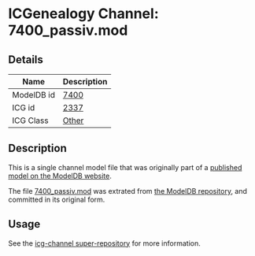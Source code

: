 # ICGenealogy Channel: 7400\_passiv.mod

## Details

Name | Description
---- | -----------
ModelDB id | [7400](http://senselab.med.yale.edu/ModelDB/ShowModel.cshtml?model=7400)
ICG id | [2337](http://icg.neurotheory.ox.ac.uk/channels/other/2337)
ICG Class | [Other](http://icg.neurotheory.ox.ac.uk/channels/other)

## Description

This is a single channel model file that was originally part of a [published model on the ModelDB website](http://senselab.med.yale.edu/mModelDB/ShowModel.cshtml?model=7400).

The file [7400\_passiv.mod](7400_passiv.mod) was extrated from [the ModelDB repository](http://senselab.med.yale.edu/ModelDB/ShowModel.cshtml?model=7400), and committed in its original form.

## Usage

See the [icg-channel super-repository](https://github.com/icgenealogy/icg-channels) for more information.